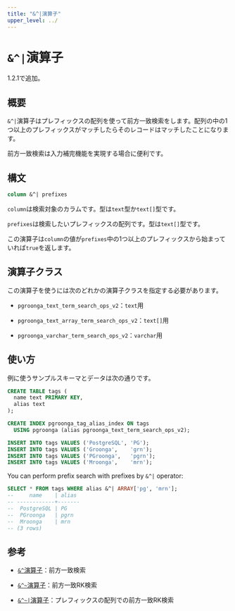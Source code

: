 ```yaml
---
title: "&^|演算子"
upper_level: ../
---
```


# `&^|`演算子

1.2.1で追加。

## 概要

`&^|`演算子はプレフィックスの配列を使って前方一致検索をします。配列の中の1つ以上のプレフィックスがマッチしたらそのレコードはマッチしたことになります。

前方一致検索は入力補完機能を実現する場合に便利です。

## 構文

```sql
column &^| prefixes
```

`column`は検索対象のカラムです。型は`text`型か`text[]`型です。

`prefixes`は検索したいプレフィックスの配列です。型は`text[]`型です。

この演算子は`column`の値が`prefixes`中の1つ以上のプレフィックスから始まっていれば`true`を返します。

## 演算子クラス

この演算子を使うには次のどれかの演算子クラスを指定する必要があります。

  * `pgroonga_text_term_search_ops_v2`：`text`用

  * `pgroonga_text_array_term_search_ops_v2`：`text[]`用

  * `pgroonga_varchar_term_search_ops_v2`：`varchar`用

## 使い方

例に使うサンプルスキーマとデータは次の通りです。

```sql
CREATE TABLE tags (
  name text PRIMARY KEY,
  alias text
);

CREATE INDEX pgroonga_tag_alias_index ON tags
  USING pgroonga (alias pgroonga_text_term_search_ops_v2);
```

```sql
INSERT INTO tags VALUES ('PostgreSQL', 'PG');
INSERT INTO tags VALUES ('Groonga',    'grn');
INSERT INTO tags VALUES ('PGroonga',   'pgrn');
INSERT INTO tags VALUES ('Mroonga',    'mrn');
```

You can perform prefix search with prefixes by `&^|` operator:

```sql
SELECT * FROM tags WHERE alias &^| ARRAY['pg', 'mrn'];
--     name    | alias 
-- ------------+-------
--  PostgreSQL | PG
--  PGroonga   | pgrn
--  Mroonga    | mrn
-- (3 rows)
```

## 参考

  * [`&^`演算子][prefix-search-v2]：前方一致検索

  * [`&^~`演算子][prefix-rk-search-v2]：前方一致RK検索

  * [`&^~|`演算子][prefix-rk-search-in-v2]：プレフィックスの配列での前方一致RK検索

[prefix-search-v2]:prefix-search-v2.html

[prefix-rk-search-v2]:prefix-rk-search-v2.html

[prefix-rk-search-in-v2]:prefix-rk-search-in-v2.html
